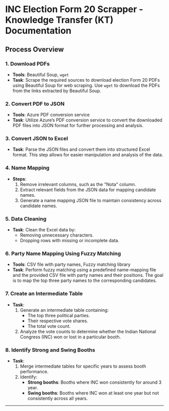 # INC Election Form 20 Scrapper - Knowledge Transfer (KT) Documentation

## Process Overview

### 1. **Download PDFs**
   - **Tools**: Beautiful Soup, `wget`
   - **Task**: Scrape the required sources to download election Form 20 PDFs using Beautiful Soup for web scraping. Use `wget` to download the PDFs from the links extracted by Beautiful Soup.

### 2. **Convert PDF to JSON**
   - **Tools**: Azure PDF conversion service
   - **Task**: Utilize Azure’s PDF conversion service to convert the downloaded PDF files into JSON format for further processing and analysis.

### 3. **Convert JSON to Excel**
   - **Task**: Parse the JSON files and convert them into structured Excel format. This step allows for easier manipulation and analysis of the data.

### 4. **Name Mapping**
   - **Steps**:
     1. Remove irrelevant columns, such as the "Nota" column.
     2. Extract relevant fields from the JSON data for mapping candidate names.
     3. Generate a name mapping JSON file to maintain consistency across candidate names.

### 5. **Data Cleaning**
   - **Task**: Clean the Excel data by:
     - Removing unnecessary characters.
     - Dropping rows with missing or incomplete data.

### 6. **Party Name Mapping Using Fuzzy Matching**
   - **Tools**: CSV file with party names, Fuzzy matching library
   - **Task**: Perform fuzzy matching using a predefined name-mapping file and the provided CSV file with party names and their positions. The goal is to map the top three party names to the corresponding candidates.

### 7. **Create an Intermediate Table**
   - **Task**:
     1. Generate an intermediate table containing:
        - The top three political parties.
        - Their respective vote shares.
        - The total vote count.
     2. Analyze the vote counts to determine whether the Indian National Congress (INC) won or lost in a particular booth.

### 8. **Identify Strong and Swing Booths**
   - **Task**:
     1. Merge intermediate tables for specific years to assess booth performance.
     2. Identify:
        - **Strong booths**: Booths where INC won consistently for around 3 year.
        - **Swing booths**: Booths where INC won at least one year but not consistently across all years.

---

